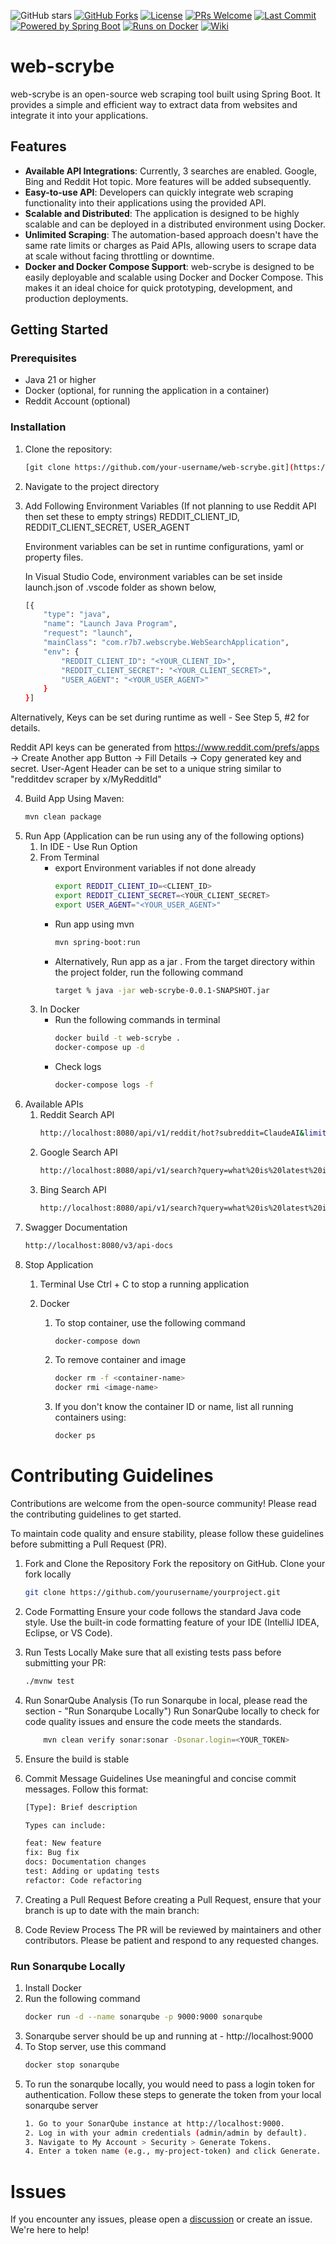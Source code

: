 ![GitHub stars](https://img.shields.io/github/stars/r7b7/web-scrybe?style=social)
[![GitHub Forks](https://img.shields.io/github/forks/r7b7/web-scrybe.svg)]()
[![License](https://img.shields.io/badge/License-MIT-blue.svg)](LICENSE)
[![PRs Welcome](https://img.shields.io/badge/PRs-welcome-brightgreen.svg)](CONTRIBUTING.md)
[![Last Commit](https://img.shields.io/github/last-commit/r7b7/web-scrybe.svg)](https://github.com/r7b7/web-scrybe/commits/main)
[![Powered by Spring Boot](https://img.shields.io/badge/Powered%20by-Spring%20Boot-green)]()
[![Runs on Docker](https://img.shields.io/badge/Runs%20on-Docker-blue)]()
[![Wiki](https://img.shields.io/badge/Documentation-Wiki-blue)](https://github.com/r7b7/web-scrybe/wiki/Web%E2%80%90Scrybe-Wiki)



# web-scrybe

web-scrybe is an open-source web scraping tool built using Spring Boot. It provides a simple and efficient way to extract data from websites and integrate it into your applications.

## Features

- **Available API Integrations**: Currently, 3 searches are enabled. Google, Bing and Reddit Hot topic. More features will be added subsequently.
- **Easy-to-use API**: Developers can quickly integrate web scraping functionality into their applications using the provided API.
- **Scalable and Distributed**: The application is designed to be highly scalable and can be deployed in a distributed environment using Docker.
- **Unlimited Scraping**: The automation-based approach doesn't have the same rate limits or charges as Paid APIs, allowing users to scrape data at scale without facing throttling or downtime.
- **Docker and Docker Compose Support**: web-scrybe is designed to be easily deployable and scalable using Docker and Docker Compose. This makes it an ideal choice for quick prototyping, development, and production deployments.

## Getting Started

### Prerequisites

- Java 21 or higher
- Docker (optional, for running the application in a container)
- Reddit Account (optional)

### Installation

1. Clone the repository:

   ```bash
   [git clone https://github.com/your-username/web-scrybe.git](https://github.com/r7b7/web-scrybe.git)

2. Navigate to the project directory

3. Add Following Environment Variables (If not planning to use Reddit API then set these to empty strings)
    REDDIT_CLIENT_ID, REDDIT_CLIENT_SECRET, USER_AGENT

   Environment variables can be set in runtime configurations, yaml or property files. 

   In Visual Studio Code, environment variables can be set inside launch.json of .vscode folder as shown below,
    ```bash
    [{
        "type": "java",
        "name": "Launch Java Program",
        "request": "launch",
        "mainClass": "com.r7b7.webscrybe.WebSearchApplication",
        "env": {
            "REDDIT_CLIENT_ID": "<YOUR_CLIENT_ID>",
            "REDDIT_CLIENT_SECRET": "<YOUR_CLIENT_SECRET>",
            "USER_AGENT": "<YOUR_USER_AGENT>"
        }
    }]

  Alternatively, Keys can be set during runtime as well - See Step 5, #2 for details.

  Reddit API keys can be generated from https://www.reddit.com/prefs/apps -> Create Another app Button -> Fill Details -> Copy generated key and secret.
  User-Agent Header can be set to a unique string similar to "redditdev scraper by x/MyRedditId"

4. Build App Using Maven:
    ```bash
    mvn clean package

5. Run App (Application can be run using any of the following options)
   1. In IDE - Use Run Option
   2. From Terminal
      - export Environment variables if not done already
         ```bash
         export REDDIT_CLIENT_ID=<CLIENT_ID>
         export REDDIT_CLIENT_SECRET=<YOUR_CLIENT_SECRET>
         export USER_AGENT="<YOUR_USER_AGENT>"
      - Run app using mvn
         ```bash
         mvn spring-boot:run
       
      - Alternatively, Run app as a jar . From the target directory within the project folder, run the following command
          ```bash
          target % java -jar web-scrybe-0.0.1-SNAPSHOT.jar

   3. In Docker
      - Run the following commands in terminal
          ```bash
          docker build -t web-scrybe .
          docker-compose up -d
      - Check logs
          ```bash
          docker-compose logs -f
          
6. Available APIs
   1. Reddit Search API
       ```bash
       http://localhost:8080/api/v1/reddit/hot?subreddit=ClaudeAI&limit=2
   2. Google Search API
       ```bash
       http://localhost:8080/api/v1/search?query=what%20is%20latest%20in%20AI&driver=GOOGLE
   3. Bing Search API
       ```bash
       http://localhost:8080/api/v1/search?query=what%20is%20latest%20in%20AI&driver=BING


7. Swagger Documentation
    ```bash
    http://localhost:8080/v3/api-docs

8. Stop Application
   1. Terminal
      Use Ctrl + C to stop a running application
      
   2. Docker
      1. To stop container, use the following command
         ```bash
         docker-compose down

      2. To remove container and image
          ```bash
          docker rm -f <container-name>
          docker rmi <image-name>

      3. If you don't know the container ID or name, list all running containers using:
          ```bash
          docker ps

# Contributing Guidelines
Contributions are welcome from the open-source community! Please read the contributing guidelines to get started.

To maintain code quality and ensure stability, please follow these guidelines before submitting a Pull Request (PR).

1. Fork and Clone the Repository
   Fork the repository on GitHub.
   Clone your fork locally
      ```bash
      git clone https://github.com/yourusername/yourproject.git
   
2. Code Formatting
   Ensure your code follows the standard Java code style. Use the built-in code formatting feature of your IDE (IntelliJ IDEA, Eclipse, or VS Code).

3. Run Tests Locally
   Make sure that all existing tests pass before submitting your PR:
      ```bash
      ./mvnw test

4. Run SonarQube Analysis (To run Sonarqube in local, please read the section - "Run Sonarqube Locally")
   Run SonarQube locally to check for code quality issues and ensure the code meets the standards.
      ```bash
          mvn clean verify sonar:sonar -Dsonar.login=<YOUR_TOKEN>
   
5. Ensure the build is stable

6. Commit Message Guidelines
   Use meaningful and concise commit messages. Follow this format:
      ```bash
      [Type]: Brief description
      
      Types can include:
      
      feat: New feature
      fix: Bug fix
      docs: Documentation changes
      test: Adding or updating tests
      refactor: Code refactoring
      
7. Creating a Pull Request
   Before creating a Pull Request, ensure that your branch is up to date with the main branch:


8. Code Review Process
   The PR will be reviewed by maintainers and other contributors. Please be patient and respond to any requested changes.
   
### Run Sonarqube Locally
1. Install Docker
2. Run the following command
   ```bash
   docker run -d --name sonarqube -p 9000:9000 sonarqube
3. Sonarqube server should be up and running at - http://localhost:9000
4. To Stop server, use this command
   ```bash
   docker stop sonarqube
5. To run the sonarqube locally, you would need to pass a login token for authentication. Follow these steps to generate the token from your local sonarqube server
   ```bash
   1. Go to your SonarQube instance at http://localhost:9000.
   2. Log in with your admin credentials (admin/admin by default).
   3. Navigate to My Account > Security > Generate Tokens.
   4. Enter a token name (e.g., my-project-token) and click Generate.

# Issues
If you encounter any issues, please open a [discussion](https://github.com/r7b7/r7b7.github.io/issues) or create an issue. We're here to help!

